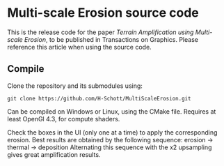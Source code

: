 # Multi-scale Erosion source code

This is the release code for the paper *Terrain Amplification using Multi-scale Erosion*, to be published in Transactions on Graphics. Please reference this article when using the source code.


## Compile

Clone the repository and its submodules using:
```
git clone https://github.com/H-Schott/MultiScaleErosion.git
```

Can be compiled on Windows or Linux, using the CMake file.
Requires at least OpenGl 4.3, for compute shaders.

Check the boxes in the UI (only one at a time) to apply the corresponding erosion.
Best results are obtained by the following sequence:
erosion -> thermal -> deposition
Alternating this sequence with the x2 upsampling gives great amplification results.